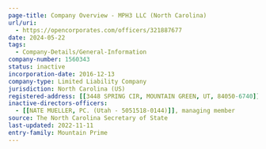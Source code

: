 ```yaml
---
page-title: Company Overview - MPH3 LLC (North Carolina)
url/uri:
  - https://opencorporates.com/officers/321887677
date: 2024-05-22
tags:
  - Company-Details/General-Information
company-number: 1560343
status: inactive
incorporation-date: 2016-12-13
company-type: Limited Liability Company
jurisdiction: North Carolina (US)
registered-address: [[3448 SPRING CIR, MOUNTAIN GREEN, UT, 84050-6740]]
inactive-directors-officers:
  - [[NATE MUELLER, PC. (Utah - 5051518-0144)]], managing member
source: The North Carolina Secretary of State
last-updated: 2022-11-11
entry-family: Mountain Prime
---
```

